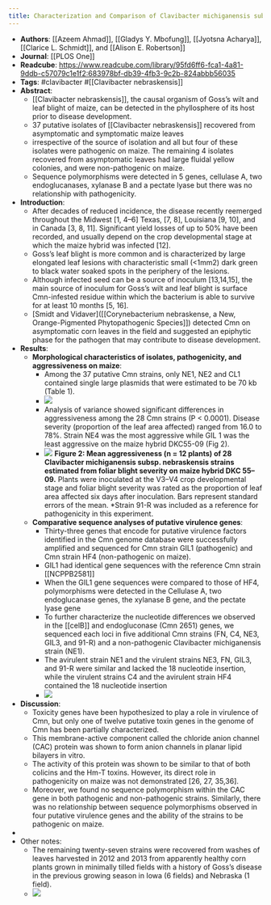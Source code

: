 ```yaml
---
title: Characterization and Comparison of Clavibacter michiganensis subsp. nebraskensis Strains Recovered from Epiphytic and Symptomatic Infections of Maize in Iowa
---
```


- **Authors**: [[Azeem Ahmad]], [[Gladys Y. Mbofung]], [[Jyotsna Acharya]], [[Clarice L. Schmidt]], and [[Alison E. Robertson]]
- **Journal**: [[PLOS One]]
- **Readcube**: https://www.readcube.com/library/95fd6ff6-fca1-4a81-9ddb-c57079c1e1f2:683978bf-db39-4fb3-9c2b-824abbb56035
- **Tags**: #clavibacter #[[Clavibacter nebraskensis]]
- **Abstract**:
	- [[Clavibacter nebraskensis]], the causal organism of Goss’s wilt and leaf blight of maize, can be detected in the phyllosphere of its host prior to disease development.
	- 37 putative isolates of [[Clavibacter nebraskensis]] recovered from asymptomatic and symptomatic maize leaves
	- irrespective of the source of isolation and all but four of these isolates were pathogenic on maize. The remaining 4 isolates recovered from asymptomatic leaves had large fluidal yellow colonies, and were non-pathogenic on maize.
	- Sequence polymorphisms were detected in 5 genes, cellulase A, two endoglucanases, xylanase B and a pectate lyase but there was no relationship with pathogenicity.
- **Introduction**:
	- After decades of reduced incidence, the disease recently reemerged throughout the Midwest [1, 4–6] Texas, [7, 8], Louisiana [9, 10], and in Canada [3, 8, 11]. Significant yield losses of up to 50% have been recorded, and usually depend on the crop developmental stage at which the maize hybrid was infected [12].
	- Goss’s leaf blight is more common and is characterized by large elongated leaf lesions with characteristic small (<1mm2) dark green to black water soaked spots in the periphery of the lesions.
	- Although infected seed can be a source of inoculum [13,14,15], the main source of inoculum for Goss’s wilt and leaf blight is surface Cmn-infested residue within which the bacterium is able to survive for at least 10 months [5, 16].
	- [Smidt and Vidaver]([[Corynebacterium nebraskense, a New, Orange-Pigmented Phytopathogenic Species]]) detected Cmn on asymptomatic corn leaves in the field and suggested an epiphytic phase for the pathogen that may contribute to disease development.
- **Results**:
	- **Morphological characteristics of isolates, pathogenicity, and aggressiveness on maize**:
		- Among the 37 putative Cmn strains, only NE1, NE2 and CL1 contained single large plasmids that were estimated to be 70 kb (Table 1).
		- ![](https://firebasestorage.googleapis.com/v0/b/firescript-577a2.appspot.com/o/imgs%2Fapp%2FQualifying_Exam%2FmLUhjpYA3S.png?alt=media&token=2df5901e-510e-4041-afeb-fff3f78f9ef3)
		- Analysis of variance showed significant differences in aggressiveness 
		  among the 28 Cmn strains (P < 0.0001). Disease severity (proportion 
		  of the leaf area affected) ranged from 16.0 to 78%. Strain NE4 was the most aggressive while GIL 1 was the least aggressive on the maize hybrid DKC55-09 (Fig 2).
		- ![](https://firebasestorage.googleapis.com/v0/b/firescript-577a2.appspot.com/o/imgs%2Fapp%2FQualifying_Exam%2F_MLNxc7Woc.png?alt=media&token=6aca8490-8d33-47ad-9641-85d9f57e1928)
		  **Figure 2: Mean aggressiveness (n = 12 plants) of 28 Clavibacter michiganensis subsp. nebraskensis strains estimated from foliar blight severity on maize hybrid DKC 55–09.** Plants were inoculated at the V3–V4 crop developmental stage and foliar blight severity was rated as the 
		  proportion of leaf area affected six days after inoculation. Bars represent standard errors of the mean. *Strain 91-R was included as a reference for pathogenicity in this experiment.
	- **Comparative sequence analyses of putative virulence genes**:
		- Thirty-three genes that encode for putative virulence factors identified in the Cmn genome database were successfully amplified and sequenced for Cmn strain GIL1 (pathogenic) and Cmn strain HF4 (non-pathogenic on maize).
		- GIL1 had identical gene sequences with the reference Cmn strain [[NCPPB2581]]
		- When the GIL1 gene sequences were compared to those of HF4, polymorphisms were detected in the Cellulase A, two endoglucanase genes, the xylanase B gene, and the pectate lyase gene
		- To further characterize the nucleotide differences we observed in the [[celB]] and endogluconase (Cmn 2651) genes, we sequenced each loci in five additional Cmn strains (FN, C4, NE3, GIL3, and 91-R) and a non-pathogenic Clavibacter michiganensis strain (NE1).
		- The avirulent strain NE1 and the virulent strains NE3, FN, GIL3, and 91-R were similar and lacked the 18 nucleotide insertion, while the virulent strains C4 and the avirulent strain HF4 contained the 18 nucleotide insertion
		- ![](https://firebasestorage.googleapis.com/v0/b/firescript-577a2.appspot.com/o/imgs%2Fapp%2FQualifying_Exam%2FkudNP4VIi4.png?alt=media&token=0e801073-df61-4a5f-bf72-d9def7c14932)
- **Discussion**:
	- Toxicity genes have been hypothesized to play a role in virulence of Cmn, but only one of twelve putative toxin genes in the genome of Cmn has been partially characterized.
	- This membrane-active component called the chloride anion channel (CAC) protein was shown to form anion channels in planar lipid bilayers in vitro.
	- The activity of this protein was shown to be similar to that of both colicins and the Hm-T toxins. However, its direct role in pathogenicity on maize was not demonstrated [26, 27, 35,36].
	- Moreover, we found no sequence polymorphism within the CAC gene in both pathogenic and non-pathogenic strains. Similarly, there was no relationship between sequence polymorphisms observed in four putative virulence genes and the ability of the strains to be pathogenic on maize.
-
- Other notes:
	- The remaining twenty-seven strains were recovered from washes of leaves harvested in 2012 and 2013 from apparently healthy corn plants grown in minimally tilled fields with a history of Goss’s disease in the previous growing season in Iowa (6 fields) and Nebraska (1 field).
	- ![](https://firebasestorage.googleapis.com/v0/b/firescript-577a2.appspot.com/o/imgs%2Fapp%2FQualifying_Exam%2FIvUiVFlE1h.png?alt=media&token=78072a24-3d83-4bb1-bd30-11447078bb11)